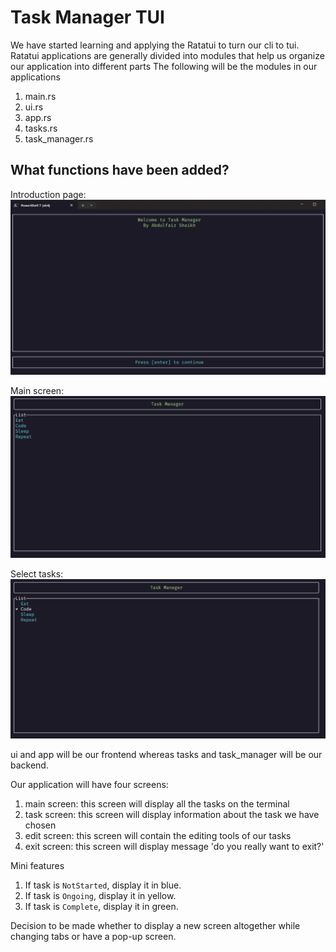 # Task Manager TUI

We have started learning and applying the Ratatui to turn our cli to tui. 
Ratatui applications are generally divided into modules that help us organize our application into different parts
The following will be the modules in our applications
1. main.rs
2. ui.rs
3. app.rs
4. tasks.rs 
5. task_manager.rs

## What functions have been added?
Introduction page:
<img src="./images/task_manager_introduction.png">

Main screen:
<img src="./images/task_manager_main_screen.png">  

Select tasks:
<img src="./images/select_tasks.png">

ui and app will be our frontend whereas tasks and task_manager will be our backend.

Our application will have four screens:
1. main screen: this screen will display all the tasks on the terminal
2. task screen: this screen will display information about the task we have chosen
3. edit screen: this screen will contain the editing tools of our tasks
4. exit screen: this screen will display message 'do you really want to exit?'

Mini features
1. If task is `NotStarted`, display it in blue.
2. If task is `Ongoing`, display it in yellow.
3. If task is `Complete`, display it in green.

Decision to be made whether to display a new screen altogether while changing tabs or have a pop-up screen.